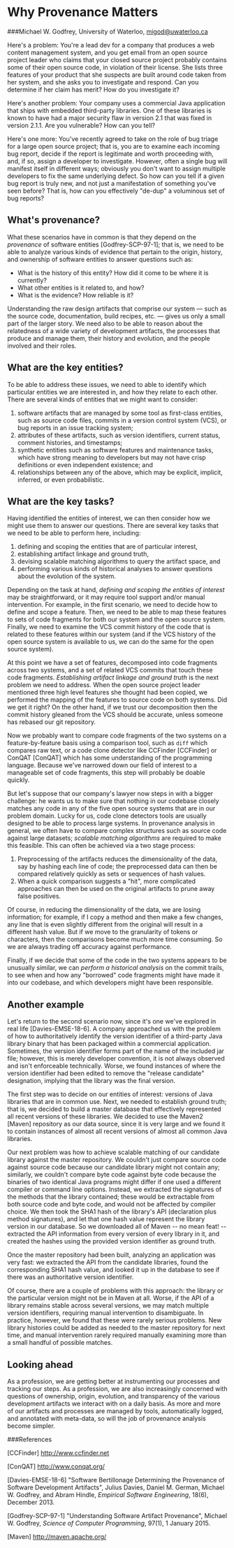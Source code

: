 # Why Provenance Matters

###Michael W. Godfrey, University of Waterloo, migod@uwaterloo.ca

Here's a problem:  You're a lead dev for a company that produces a web content management system, and you get email from an open source project leader who claims that your closed source project probably contains some of their open source code, in violation of their license.  She lists three features of your product that she suspects are built around code taken from her system, and she asks you to investigate and respond.  Can you determine if her claim has merit?  How do you investigate it?

Here's another problem:  Your company uses a commercial Java application that ships with embedded third-party libraries.  One of these libraries is known to have had a major security flaw in version 2.1 that was fixed in version 2.1.1.  Are you vulnerable?  How can you tell?

Here's one more:  You've recently agreed to take on the role of bug triage for a large open source project; that is, you are to examine each incoming bug report, decide if the report is legitimate and worth proceeding with, and, if so, assign a developer to investigate.  However, often a single bug will manifest itself in different ways; obviously you don't want to assign multiple developers to fix the same underlying defect.  So how can you tell if a given bug report is truly new, and not just a manifestation of something you've seen before?  That is, how can you effectively "de-dup" a voluminous set of bug reports?

## What's provenance?

What these scenarios have in common is that they depend on the *provenance* of software entities [Godfrey-SCP-97-1]; that is, we need to be able to analyze various kinds of evidence that pertain to the origin, history, and ownership of software entities to answer questions such as:
<ul>
<li> What is the history of this entity? How did it come to be where it is currently?  
<li> What other entities is it related to, and how?
<li> What is the evidence? How reliable is it?
</ul>

Understanding the raw design artifacts that comprise our system &mdash; such as the source code, documentation, build recipes, etc. &mdash; gives us only a small part of the larger story. We need also to be able to reason about the relatedness of a wide variety of development artifacts, the processes that produce and manage them, their history and evolution, and the people involved and their roles.

## What are the key entities?

To be able to address these issues, we need to able to identify which particular entities we are interested in, and how they relate to each other.  There are several kinds of entities that we might want to consider:
<ol>
<li> software artifacts that are managed by some tool as first-class entities, such as source code files, commits in a version control system (VCS), or bug reports in an issue tracking system;
<li> attributes of these artifacts, such as version identifiers, current status, comment histories, and timestamps;
<li> synthetic entities such as software features and maintenance tasks, which have strong meaning to developers but may not have crisp definitions or even independent existence; and
<li> relationships between any of the above, which may be explicit, implicit, inferred, or even probabilistic.
</ol>

## What are the key tasks?

Having identified the entities of interest, we can then consider how we might use them to answer our questions.  There are several key tasks that we need to be able to perform here, including:
<ol>
<li> defining and scoping the entities that are of particular interest,
<li> establishing artifact linkage and ground truth,
<li> devising scalable matching algorithms to query the artifact space, and
<li> performing various kinds of historical analyses to answer questions about the evolution of the system.
</ol>

Depending on the task at hand, *defining and scoping the entities of interest* may be straightforward, or it may require tool support and/or manual intervention.  For example, in the first scenario, we need to decide how to define and scope a feature.  Then, we need to be able to map these features to sets of code fragments for both our system and the open source system.  Finally, we need to examine the VCS commit history of the code that is related to these features within our system (and if the VCS history of the open source system is available to us, we can do the same for the open source system). 

At this point we have a set of features, decomposed into code fragments across two systems, and a set of related VCS commits that touch these code fragments.  *Establishing artifact linkage and ground truth* is the next problem we need to address.  When the open source project leader mentioned three high level features she thought had been copied, we performed the mapping of the features to source code on both systems.  Did we get it right?  On the other hand, if we trust our decomposition then the commit history gleaned from the VCS should be accurate, unless someone has rebased our git repository.

Now we probably want to compare code fragments of the two systems on a feature-by-feature basis using a comparison tool, such as `diff` which compares raw text, or a code clone detector like CCFinder [CCFinder] or ConQAT [ConQAT] which has some understanding of the programming language. Because we've narrowed down our field of interest to a manageable set of code fragments, this step will probably be doable quickly.

But let's suppose that our company's lawyer now steps in with a bigger challenge: he wants us to make sure that nothing in our codebase closely matches any code in any of the five open source systems that are in our problem domain.  Lucky for us, code clone detectors tools are usually designed to be able to process large systems.  In provenance analysis in general, we often have to compare complex structures such as source code against large datasets; *scalable matching algorithms* are required to make this feasible.  This can often be achieved via a two stage process:

1. Preprocessing of the artifacts reduces the dimensionality of the data, say by hashing each line of code; the preprocessed data can then be compared relatively quickly as sets or sequences of hash values.
2. When a quick comparison suggests a "hit", more complicated approaches can then be used on the original artifacts to prune away false positives.

Of course, in reducing the dimensionality of the data, we are losing information; for example, if I copy a method and then make a few changes, any line that is even slightly different from the original will result in a different hash value.  But if we move to the granularity of tokens or characters, then the comparisons become much more time consuming.  So we are always trading off accuracy against performance.

Finally, if we decide that some of the code in the two systems appears to be unusually similar, we can *perform a historical analysis* on the commit trails, to see when and how any "borrowed" code fragments might have made it into our codebase, and which developers might have been responsible.

## Another example

Let's return to the second scenario now, since it's one we've explored in real life [Davies-EMSE-18-6].  A company approached us with the problem of how to authoritatively identify the version identifier of a third-party Java library binary that has been packaged within a commercial application. Sometimes, the version identifier forms part of the name of the included jar file; however, this is merely developer convention, it is not always observed and isn't enforceable technically.  Worse, we found instances of where the version identifier had been edited to remove the "release candidate" designation, implying that the library was the final version.

The first step was to decide on our entities of interest: versions of Java libraries that are in common use.  Next, we needed to establish ground truth; that is, we decided to build a master database that effectively represented all recent versions of these libraries.  We decided to use the Maven2 [Maven] repository as our data source, since it is very large and we found it to contain instances of almost all recent versions of almost all common Java libraries.  

Our next problem was how to achieve scalable matching of our candidate library against the master repository.  We couldn't just compare source code against source code because our candidate library might not contain any; similarly, we couldn't compare byte code against byte code because the binaries of two identical Java programs might differ if one used a different compiler or command line options.  Instead, we extracted the signatures of the methods that the library contained; these would be extractable from both source code and byte code, and would not be affected by compiler choice.  We then took the SHA1 hash of the library's API (declaration plus method signatures), and let that one hash value represent the library version in our database.  So we downloaded all of Maven -- no mean feat! -- extracted the API information from every version of every library in it, and created the hashes using the provided version identifier as ground truth.   

Once the master repository had been built, analyzing an application was very fast: we extracted the API from the candidate libraries, found the corresponding SHA1 hash value, and looked it up in the database to see if there was an authoritative version identifier.

Of course, there are a couple of problems with this approach: the library or the particular version might not be in Maven at all.  Worse, if the API of a library remains stable across several versions, we may match multiple version identifiers, requiring manual intervention to disambiguate.  In practice, however, we found that these were rarely serious problems. New library histories could be added as needed to the master repository for next time, and manual intervention rarely required manually examining more than a small handful of possible matches.

## Looking ahead

As a profession, we are getting better at instrumenting our processes and tracking our steps.  As a profession, we are also increasingly concerned with questions of ownership, origin, evolution, and transparency of the various development artifacts we interact with on a daily basis.  As more and more of our artifacts and processes are managed by tools, automatically logged, and annotated with meta-data, so will the job of provenance analysis become simpler.

###References

[CCFinder] http://www.ccfinder.net

[ConQAT] http://www.conqat.org/

[Davies-EMSE-18-6]  "Software Bertillonage Determining the Provenance of Software Development Artifacts", Julius Davies, Daniel M. German, Michael W. Godfrey, and Abram Hindle, *Empirical Software Engineering*, 18(6), December 2013.

[Godfrey-SCP-97-1] "Understanding Software Artifact Provenance", Michael W. Godfrey, *Science of Computer Programming*, 97(1), 1 January 2015.

[Maven] http://maven.apache.org/
